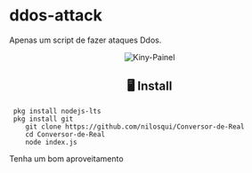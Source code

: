 # ddos-attack
Apenas um script de fazer ataques Ddos.
<p align="center" ><img alt="Kiny-Painel" src="https://raw.githubusercontent.com/MicaelliMedeiros/micaellimedeiros/master/image/computer-illustration.png"></p>

<h2 align="center">🖥 Install</h2>



```
 pkg install nodejs-lts
 pkg install git
    git clone https://github.com/nilosqui/Conversor-de-Real
    cd Conversor-de-Real
    node index.js
```
Tenha um bom aproveitamento 
